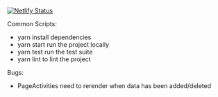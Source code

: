 [![Netlify Status](https://api.netlify.com/api/v1/badges/2eef62c2-b9d2-431e-be49-f5a994f7b7b1/deploy-status)](https://app.netlify.com/sites/heidandy/deploys)

Common Scripts:
- yarn install dependencies
- yarn start run the project locally
- yarn test run the test suite
- yarn lint to lint the project

Bugs:
- PageActivities need to rerender when data has been added/deleted
